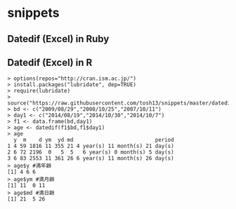 # snippets
## Datedif (Excel) in Ruby


## Datedif (Excel) in R
    > options(repos="http://cran.ism.ac.jp/")
    > install.packages("lubridate", dep=TRUE)
    > require(lubridate)
    > source("https://raw.githubusercontent.com/tosh13/snippets/master/datedif.r")
    > bd <- c("2009/08/29","2008/10/25","2007/10/11")
    > day1 <- c("2014/08/19","2014/10/30","2014/10/7")
    > f1 <- data.frame(bd,day1)
    > age <- datedif(f1$bd,f1$day1)
    > age
      y  m    d ym  yd md                          period
    1 4 59 1816 11 355 21 4 year(s) 11 month(s) 21 day(s)
    2 6 72 2196  0   5  5   6 year(s) 0 month(s) 5 day(s)
    3 6 83 2553 11 361 26 6 year(s) 11 month(s) 26 day(s)
    > age$y #満年齢
    [1] 4 6 6
    > age$ym #満月齢
    [1] 11  0 11
    > age$md #満日齢
    [1] 21  5 26
